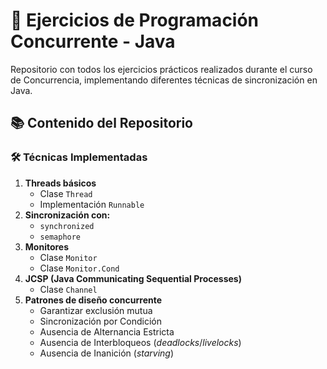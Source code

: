 # 🧵 Ejercicios de Programación Concurrente - Java
Repositorio con todos los ejercicios prácticos realizados durante el curso de Concurrencia, implementando diferentes técnicas de sincronización en Java.

## 📚 Contenido del Repositorio
### 🛠️ Técnicas Implementadas
1. **Threads básicos**
   - Clase `Thread`
   - Implementación `Runnable`
3. **Sincronización con:**
   - `synchronized`
   - `semaphore`
4. **Monitores**
   - Clase `Monitor`
   - Clase `Monitor.Cond`
3. **JCSP (Java Communicating Sequential Processes)**
   - Clase `Channel`
5. **Patrones de diseño concurrente**
   - Garantizar exclusión mutua
   - Sincronización por Condición
   - Ausencia de Alternancia Estricta
   - Ausencia de Interbloqueos (*deadlocks*/*livelocks*)
   - Ausencia de Inanición (*starving*)
